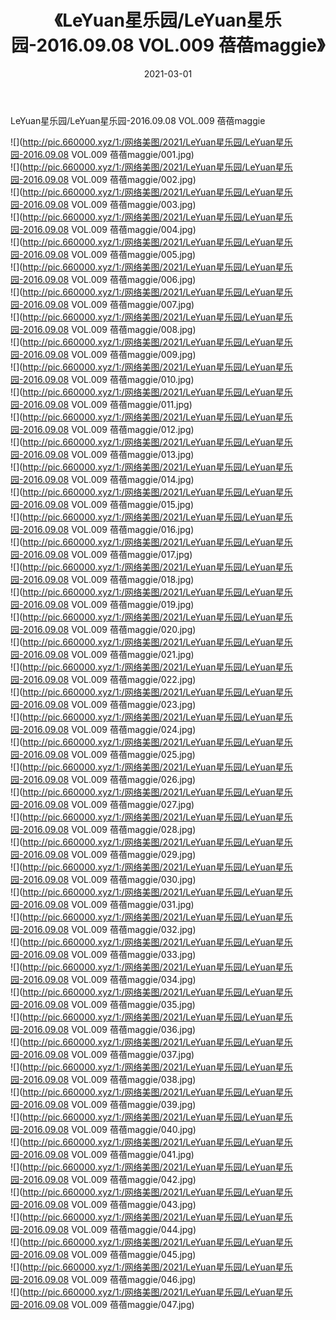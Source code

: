 ﻿---
layout: post
title:  《LeYuan星乐园/LeYuan星乐园-2016.09.08 VOL.009 蓓蓓maggie》
date:   2021-03-01
img: http://pic.660000.xyz/1:/网络美图/2021/LeYuan星乐园/LeYuan星乐园-2016.09.08 VOL.009 蓓蓓maggie/000.jpg
categories: [美女, 清纯, 唯美]
---

LeYuan星乐园/LeYuan星乐园-2016.09.08 VOL.009 蓓蓓maggie

 ![](http://pic.660000.xyz/1:/网络美图/2021/LeYuan星乐园/LeYuan星乐园-2016.09.08 VOL.009 蓓蓓maggie/001.jpg) <br>![](http://pic.660000.xyz/1:/网络美图/2021/LeYuan星乐园/LeYuan星乐园-2016.09.08 VOL.009 蓓蓓maggie/002.jpg) <br>![](http://pic.660000.xyz/1:/网络美图/2021/LeYuan星乐园/LeYuan星乐园-2016.09.08 VOL.009 蓓蓓maggie/003.jpg) <br>![](http://pic.660000.xyz/1:/网络美图/2021/LeYuan星乐园/LeYuan星乐园-2016.09.08 VOL.009 蓓蓓maggie/004.jpg) <br>![](http://pic.660000.xyz/1:/网络美图/2021/LeYuan星乐园/LeYuan星乐园-2016.09.08 VOL.009 蓓蓓maggie/005.jpg) <br>![](http://pic.660000.xyz/1:/网络美图/2021/LeYuan星乐园/LeYuan星乐园-2016.09.08 VOL.009 蓓蓓maggie/006.jpg) <br>![](http://pic.660000.xyz/1:/网络美图/2021/LeYuan星乐园/LeYuan星乐园-2016.09.08 VOL.009 蓓蓓maggie/007.jpg) <br>![](http://pic.660000.xyz/1:/网络美图/2021/LeYuan星乐园/LeYuan星乐园-2016.09.08 VOL.009 蓓蓓maggie/008.jpg) <br>![](http://pic.660000.xyz/1:/网络美图/2021/LeYuan星乐园/LeYuan星乐园-2016.09.08 VOL.009 蓓蓓maggie/009.jpg) <br>![](http://pic.660000.xyz/1:/网络美图/2021/LeYuan星乐园/LeYuan星乐园-2016.09.08 VOL.009 蓓蓓maggie/010.jpg) <br>![](http://pic.660000.xyz/1:/网络美图/2021/LeYuan星乐园/LeYuan星乐园-2016.09.08 VOL.009 蓓蓓maggie/011.jpg) <br>![](http://pic.660000.xyz/1:/网络美图/2021/LeYuan星乐园/LeYuan星乐园-2016.09.08 VOL.009 蓓蓓maggie/012.jpg) <br>![](http://pic.660000.xyz/1:/网络美图/2021/LeYuan星乐园/LeYuan星乐园-2016.09.08 VOL.009 蓓蓓maggie/013.jpg) <br>![](http://pic.660000.xyz/1:/网络美图/2021/LeYuan星乐园/LeYuan星乐园-2016.09.08 VOL.009 蓓蓓maggie/014.jpg) <br>![](http://pic.660000.xyz/1:/网络美图/2021/LeYuan星乐园/LeYuan星乐园-2016.09.08 VOL.009 蓓蓓maggie/015.jpg) <br>![](http://pic.660000.xyz/1:/网络美图/2021/LeYuan星乐园/LeYuan星乐园-2016.09.08 VOL.009 蓓蓓maggie/016.jpg) <br>![](http://pic.660000.xyz/1:/网络美图/2021/LeYuan星乐园/LeYuan星乐园-2016.09.08 VOL.009 蓓蓓maggie/017.jpg) <br>![](http://pic.660000.xyz/1:/网络美图/2021/LeYuan星乐园/LeYuan星乐园-2016.09.08 VOL.009 蓓蓓maggie/018.jpg) <br>![](http://pic.660000.xyz/1:/网络美图/2021/LeYuan星乐园/LeYuan星乐园-2016.09.08 VOL.009 蓓蓓maggie/019.jpg) <br>![](http://pic.660000.xyz/1:/网络美图/2021/LeYuan星乐园/LeYuan星乐园-2016.09.08 VOL.009 蓓蓓maggie/020.jpg) <br>![](http://pic.660000.xyz/1:/网络美图/2021/LeYuan星乐园/LeYuan星乐园-2016.09.08 VOL.009 蓓蓓maggie/021.jpg) <br>![](http://pic.660000.xyz/1:/网络美图/2021/LeYuan星乐园/LeYuan星乐园-2016.09.08 VOL.009 蓓蓓maggie/022.jpg) <br>![](http://pic.660000.xyz/1:/网络美图/2021/LeYuan星乐园/LeYuan星乐园-2016.09.08 VOL.009 蓓蓓maggie/023.jpg) <br>![](http://pic.660000.xyz/1:/网络美图/2021/LeYuan星乐园/LeYuan星乐园-2016.09.08 VOL.009 蓓蓓maggie/024.jpg) <br>![](http://pic.660000.xyz/1:/网络美图/2021/LeYuan星乐园/LeYuan星乐园-2016.09.08 VOL.009 蓓蓓maggie/025.jpg) <br>![](http://pic.660000.xyz/1:/网络美图/2021/LeYuan星乐园/LeYuan星乐园-2016.09.08 VOL.009 蓓蓓maggie/026.jpg) <br>![](http://pic.660000.xyz/1:/网络美图/2021/LeYuan星乐园/LeYuan星乐园-2016.09.08 VOL.009 蓓蓓maggie/027.jpg) <br>![](http://pic.660000.xyz/1:/网络美图/2021/LeYuan星乐园/LeYuan星乐园-2016.09.08 VOL.009 蓓蓓maggie/028.jpg) <br>![](http://pic.660000.xyz/1:/网络美图/2021/LeYuan星乐园/LeYuan星乐园-2016.09.08 VOL.009 蓓蓓maggie/029.jpg) <br>![](http://pic.660000.xyz/1:/网络美图/2021/LeYuan星乐园/LeYuan星乐园-2016.09.08 VOL.009 蓓蓓maggie/030.jpg) <br>![](http://pic.660000.xyz/1:/网络美图/2021/LeYuan星乐园/LeYuan星乐园-2016.09.08 VOL.009 蓓蓓maggie/031.jpg) <br>![](http://pic.660000.xyz/1:/网络美图/2021/LeYuan星乐园/LeYuan星乐园-2016.09.08 VOL.009 蓓蓓maggie/032.jpg) <br>![](http://pic.660000.xyz/1:/网络美图/2021/LeYuan星乐园/LeYuan星乐园-2016.09.08 VOL.009 蓓蓓maggie/033.jpg) <br>![](http://pic.660000.xyz/1:/网络美图/2021/LeYuan星乐园/LeYuan星乐园-2016.09.08 VOL.009 蓓蓓maggie/034.jpg) <br>![](http://pic.660000.xyz/1:/网络美图/2021/LeYuan星乐园/LeYuan星乐园-2016.09.08 VOL.009 蓓蓓maggie/035.jpg) <br>![](http://pic.660000.xyz/1:/网络美图/2021/LeYuan星乐园/LeYuan星乐园-2016.09.08 VOL.009 蓓蓓maggie/036.jpg) <br>![](http://pic.660000.xyz/1:/网络美图/2021/LeYuan星乐园/LeYuan星乐园-2016.09.08 VOL.009 蓓蓓maggie/037.jpg) <br>![](http://pic.660000.xyz/1:/网络美图/2021/LeYuan星乐园/LeYuan星乐园-2016.09.08 VOL.009 蓓蓓maggie/038.jpg) <br>![](http://pic.660000.xyz/1:/网络美图/2021/LeYuan星乐园/LeYuan星乐园-2016.09.08 VOL.009 蓓蓓maggie/039.jpg) <br>![](http://pic.660000.xyz/1:/网络美图/2021/LeYuan星乐园/LeYuan星乐园-2016.09.08 VOL.009 蓓蓓maggie/040.jpg) <br>![](http://pic.660000.xyz/1:/网络美图/2021/LeYuan星乐园/LeYuan星乐园-2016.09.08 VOL.009 蓓蓓maggie/041.jpg) <br>![](http://pic.660000.xyz/1:/网络美图/2021/LeYuan星乐园/LeYuan星乐园-2016.09.08 VOL.009 蓓蓓maggie/042.jpg) <br>![](http://pic.660000.xyz/1:/网络美图/2021/LeYuan星乐园/LeYuan星乐园-2016.09.08 VOL.009 蓓蓓maggie/043.jpg) <br>![](http://pic.660000.xyz/1:/网络美图/2021/LeYuan星乐园/LeYuan星乐园-2016.09.08 VOL.009 蓓蓓maggie/044.jpg) <br>![](http://pic.660000.xyz/1:/网络美图/2021/LeYuan星乐园/LeYuan星乐园-2016.09.08 VOL.009 蓓蓓maggie/045.jpg) <br>![](http://pic.660000.xyz/1:/网络美图/2021/LeYuan星乐园/LeYuan星乐园-2016.09.08 VOL.009 蓓蓓maggie/046.jpg) <br>![](http://pic.660000.xyz/1:/网络美图/2021/LeYuan星乐园/LeYuan星乐园-2016.09.08 VOL.009 蓓蓓maggie/047.jpg) <br>